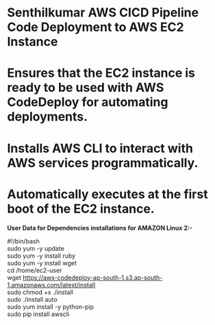 # Senthilkumar AWS CICD Pipeline Code Deployment to AWS EC2 Instance
# Ensures that the EC2 instance is ready to be used with AWS CodeDeploy for automating deployments.
# Installs AWS CLI to interact with AWS services programmatically.
# Automatically executes at the first boot of the EC2 instance.


<b>User Data for Dependencies installations for AMAZON Linux 2:-</b>

#!/bin/bash<br />
sudo yum -y update<br />
sudo yum -y install ruby<br />
sudo yum -y install wget<br />
cd /home/ec2-user<br />
wget https://aws-codedeploy-ap-south-1.s3.ap-south-1.amazonaws.com/latest/install<br />
sudo chmod +x ./install<br />
sudo ./install auto<br />
sudo yum install -y python-pip<br />
sudo pip install awscli<br />
